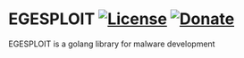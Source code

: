 # EGESPLOIT [![License](https://img.shields.io/github/license/mashape/apistatus.svg?maxAge=2592000)](https://raw.githubusercontent.com/EgeBalci/EGESPLOIT/master/LICENSE?token=AQYjCTVzZPDeUfD7VWrNhzERQAM-rMYZks5Xle7twA%3D%3D)  [![Donate](https://img.shields.io/badge/Donate-Patreon-green.svg)](http://patreon.com/user?u=3556027)
EGESPLOIT is a golang library for malware development
